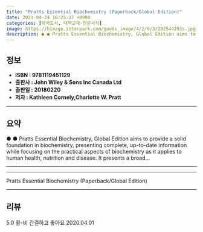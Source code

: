 ```yaml
---
title: "Pratts Essential Biochemistry (Paperback/Global Edition)"
date: 2021-04-24 16:25:37 +0900
categories: [외국도서, 대학교재-전문서적]
image: https://bimage.interpark.com/goods_image/4/2/9/3/292544293s.jpg
description: ● ● Pratts Essential Biochemistry, Global Edition aims to provide a solid foundation in biochemistry, presenting complete, up-to-date information while focusi
---
```


## **정보**

- **ISBN : 9781119451129**
- **출판사 : John Wiley & Sons Inc Canada Ltd**
- **출판일 : 20180220**
- **저자 : Kathleen Cornely,Charlotte W. Pratt**

------



## **요약**

●  ●  Pratts Essential Biochemistry, Global Edition aims to provide a solid foundation in biochemistry, presenting complete, up-to-date information while focusing on the practical aspects of biochemistry as it applies to human health, nutrition and disease. It presents a broad... 

------



------


Pratts Essential Biochemistry (Paperback/Global Edition) 

------


## **리뷰** 

5.0 황-비 간결하고 좋아요 2020.04.01 <br/>